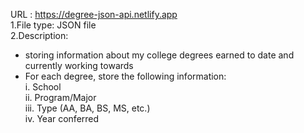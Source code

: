 
URL : https://degree-json-api.netlify.app <br>
1.File type: JSON file <br>
2.Description:<br>
- storing information about my college degrees earned to date and currently working towards <br>
- For each degree, store the following information:<br>
i. School<br>
ii. Program/Major<br>
iii. Type (AA, BA, BS, MS, etc.)<br>
iv. Year conferred <br>
